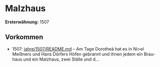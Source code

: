 # Malzhaus

**Ersterwähnung:** 1507

## Vorkommen
- 1507: [jahre/1507/README.md](../jahre/1507/README.md) – Am Tage Dorotheä hat es in Ni>el Meißners und
Hans Dörfers Höfen gebrannt und ihnen jedem ein Brau-
haus und ein Malzhaus, zwei Ställe und d...
